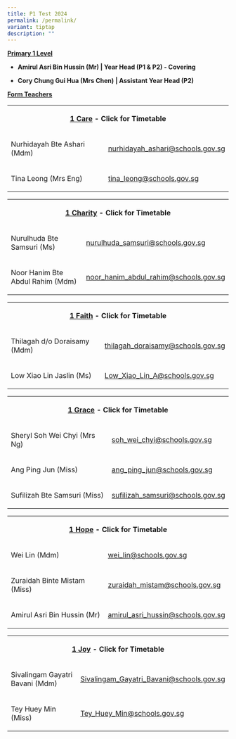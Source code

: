 ```yaml
---
title: P1 Test 2024
permalink: /permalink/
variant: tiptap
description: ""
---
```

<p><strong><u>Primary 1 Level</u></strong></p><ul data-tight="true" class="tight"><li><p><strong>Amirul Asri Bin Hussin (Mr) | Year Head (P1 &amp; P2) - Covering</strong></p></li><li><p><strong>Cory Chung Gui Hua (Mrs Chen) | Assistant Year Head (P2)</strong></p></li></ul><p></p><p><strong><u>Form Teachers</u></strong></p><table><tbody><tr><th rowspan="1" colspan="2"><p><a href="/files/Timetable 2024/1_Care___2024.pdf" rel="noopener noreferrer nofollow" target="_blank">1 Care</a> - Click for Timetable</p></th></tr><tr><td rowspan="1" colspan="1"><p>Nurhidayah Bte Ashari (Mdm)</p><p></p></td><td rowspan="1" colspan="1"><p><a href="mailto:nurhidayah_ashari@schools.gov.sg" rel="noopener noreferrer nofollow" target="_blank">nurhidayah_ashari@schools.gov.sg</a></p></td></tr><tr><td rowspan="1" colspan="1"><p>Tina Leong (Mrs Eng)</p></td><td rowspan="1" colspan="1"><p><a href="mailto:tina_leong@schools.gov.sg" rel="noopener noreferrer nofollow" target="_blank">tina_leong@schools.gov.sg</a></p></td></tr></tbody></table><p></p><table><tbody><tr><th rowspan="1" colspan="2"><p><a href="/files/Timetable 2024/1_Charity___2024.pdf" rel="noopener noreferrer nofollow" target="_blank">1 Charity</a> - Click for Timetable</p></th></tr><tr><td rowspan="1" colspan="1"><p>Nurulhuda Bte Samsuri (Ms)</p></td><td rowspan="1" colspan="1"><p><a href="mailto:nurulhuda_samsuri@schools.gov.sg" rel="noopener noreferrer nofollow" target="_blank">nurulhuda_samsuri@schools.gov.sg</a></p></td></tr><tr><td rowspan="1" colspan="1"><p>Noor Hanim Bte Abdul Rahim (Mdm)</p></td><td rowspan="1" colspan="1"><p><a href="mailto:noor_hanim_abdul_rahim@schools.gov.sg" rel="noopener noreferrer nofollow" target="_blank">noor_hanim_abdul_rahim@schools.gov.sg</a></p></td></tr></tbody></table><p></p><table><tbody><tr><th rowspan="1" colspan="2"><p><a href="/files/Timetable 2024/1_Faith___2024.pdf" rel="noopener noreferrer nofollow" target="_blank">1 Faith</a> - Click for Timetable</p></th></tr><tr><td rowspan="1" colspan="1"><p>Thilagah d/o Doraisamy (Mdm)</p></td><td rowspan="1" colspan="1"><p><a href="mailto:thilagah_doraisamy@schools.gov.sg" rel="noopener noreferrer nofollow" target="_blank">thilagah_doraisamy@schools.gov.sg</a></p></td></tr><tr><td rowspan="1" colspan="1"><p>Low Xiao Lin Jaslin (Ms)</p></td><td rowspan="1" colspan="1"><p><a href="mailto:Low_Xiao_Lin_A@schools.gov.sg" rel="noopener noreferrer nofollow" target="_blank">Low_Xiao_Lin_A@schools.gov.sg</a></p></td></tr></tbody></table><p></p><table><tbody><tr><th rowspan="1" colspan="2"><p><a href="/files/Timetable 2024/1_Grace___2024.pdf" rel="noopener noreferrer nofollow" target="_blank">1 Grace</a> - Click for Timetable</p></th></tr><tr><td rowspan="1" colspan="1"><p>Sheryl Soh Wei Chyi (Mrs Ng)</p></td><td rowspan="1" colspan="1"><p><a href="mailto:soh_wei_chyi@schools.gov.sg" rel="noopener noreferrer nofollow" target="_blank">soh_wei_chyi@schools.gov.sg</a></p></td></tr><tr><td rowspan="1" colspan="1"><p>Ang Ping Jun (Miss)</p></td><td rowspan="1" colspan="1"><p><a href="mailto:ang_ping_jun@schools.gov.sg" rel="noopener noreferrer nofollow" target="_blank">ang_ping_jun@schools.gov.sg</a></p></td></tr><tr><td rowspan="1" colspan="1"><p>Sufilizah Bte Samsuri (Miss)</p></td><td rowspan="1" colspan="1"><p><a href="mailto:sufilizah_samsuri@schools.gov.sg" rel="noopener noreferrer nofollow" target="_blank">sufilizah_samsuri@schools.gov.sg</a></p></td></tr></tbody></table><p></p><table><tbody><tr><th rowspan="1" colspan="2"><p><a href="/files/Timetable 2024/1_Hope___2024.pdf" rel="noopener noreferrer nofollow" target="_blank">1 Hope</a> - Click for Timetable</p></th></tr><tr><td rowspan="1" colspan="1"><p>Wei Lin (Mdm)</p></td><td rowspan="1" colspan="1"><p><a href="mailto:wei_lin@schools.gov.sg" rel="noopener noreferrer nofollow" target="_blank">wei_lin@schools.gov.sg</a></p></td></tr><tr><td rowspan="1" colspan="1"><p>Zuraidah Binte Mistam (Miss)</p></td><td rowspan="1" colspan="1"><p><a href="mailto:zuraidah_mistam@schools.gov.sg" rel="noopener noreferrer nofollow" target="_blank">zuraidah_mistam@schools.gov.sg</a></p></td></tr><tr><td rowspan="1" colspan="1"><p>Amirul Asri Bin Hussin (Mr)</p></td><td rowspan="1" colspan="1"><p><a href="mailto:amirul_asri_hussin@schools.gov.sg" rel="noopener noreferrer nofollow" target="_blank">amirul_asri_hussin@schools.gov.sg</a></p></td></tr></tbody></table><p></p><table><tbody><tr><th rowspan="1" colspan="2"><p><a href="/files/Timetable 2024/1_Joy___2024.pdf" rel="noopener noreferrer nofollow" target="_blank">1 Joy</a> - Click for Timetable</p></th></tr><tr><td rowspan="1" colspan="1"><p>Sivalingam Gayatri Bavani (Mdm)</p></td><td rowspan="1" colspan="1"><p><a href="mailto:Sivalingam_Gayatri_Bavani@schools.gov.sg" rel="noopener noreferrer nofollow" target="_blank">Sivalingam_Gayatri_Bavani@schools.gov.sg</a></p></td></tr><tr><td rowspan="1" colspan="1"><p>Tey Huey Min (Miss)</p></td><td rowspan="1" colspan="1"><p><a href="mailto:Tey_Huey_Min@schools.gov.sg" rel="noopener noreferrer nofollow" target="_blank">Tey_Huey_Min@schools.gov.sg</a></p></td></tr></tbody></table><p></p>